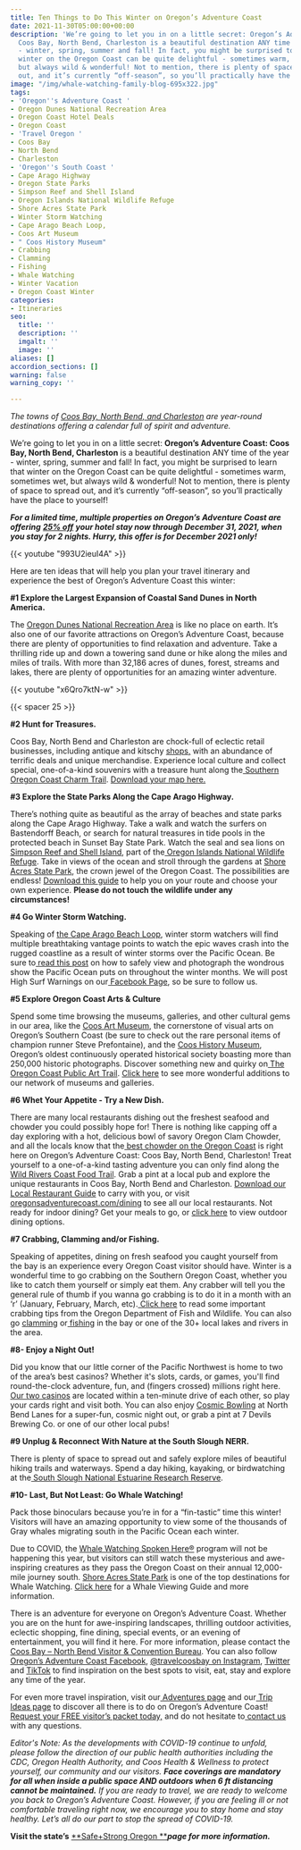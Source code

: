```yaml
---
title: Ten Things to Do This Winter on Oregon’s Adventure Coast
date: 2021-11-30T05:00:00+00:00
description: 'We’re going to let you in on a little secret: Oregon’s Adventure Coast:
  Coos Bay, North Bend, Charleston is a beautiful destination ANY time of the year
  - winter, spring, summer and fall! In fact, you might be surprised to learn that
  winter on the Oregon Coast can be quite delightful - sometimes warm, sometimes wet,
  but always wild & wonderful! Not to mention, there is plenty of space to spread
  out, and it’s currently “off-season”, so you’ll practically have the place to yourself!'
image: "/img/whale-watching-family-blog-695x322.jpg"
tags:
- 'Oregon''s Adventure Coast '
- Oregon Dunes National Recreation Area
- Oregon Coast Hotel Deals
- Oregon Coast
- 'Travel Oregon '
- Coos Bay
- North Bend
- Charleston
- 'Oregon''s South Coast '
- Cape Arago Highway
- Oregon State Parks
- Simpson Reef and Shell Island
- Oregon Islands National Wildlife Refuge
- Shore Acres State Park
- Winter Storm Watching
- Cape Arago Beach Loop,
- Coos Art Museum
- " Coos History Museum"
- Crabbing
- Clamming
- Fishing
- Whale Watching
- Winter Vacation
- Oregon Coast Winter
categories:
- Itineraries
seo:
  title: ''
  description: ''
  imgalt: ''
  image: ''
aliases: []
accordion_sections: []
warning: false
warning_copy: ''

---
```

_The towns of_ [_Coos Bay, North Bend, and Charleston_](https://www.oregonsadventurecoast.com/our-area/?utm_source=adventure-december-2021&utm_medium=mailchimp&utm_campaign=holiday-25) _are year-round destinations offering a calendar full of spirit and adventure._

We’re going to let you in on a little secret: **Oregon’s Adventure Coast: Coos Bay, North Bend, Charleston** is a beautiful destination ANY time of the year - winter, spring, summer and fall! In fact, you might be surprised to learn that winter on the Oregon Coast can be quite delightful - sometimes warm, sometimes wet, but always wild & wonderful! Not to mention, there is plenty of space to spread out, and it’s currently “off-season”, so you’ll practically have the place to yourself!

**_For a limited time, multiple properties on Oregon’s Adventure Coast are offering_** [**_25% off_**](https://www.oregonsadventurecoast.com/holiday25/) **_your hotel stay now through December 31, 2021, when you stay for 2 nights. Hurry, this offer is for December 2021 only!_**

{{< youtube "993U2ieuI4A" >}}

Here are ten ideas that will help you plan your travel itinerary and experience the best of Oregon’s Adventure Coast this winter:

**#1 Explore the Largest Expansion of Coastal Sand Dunes in North America.**

The [Oregon Dunes National Recreation Area](https://www.oregonsadventurecoast.com/tripideas/oregon-dunes-national-recreation-area/) is like no place on earth. It’s also one of our favorite attractions on Oregon’s Adventure Coast, because there are plenty of opportunities to find relaxation and adventure. Take a thrilling ride up and down a towering sand dune or hike along the miles and miles of trails. With more than 32,186 acres of dunes, forest, streams and lakes, there are plenty of opportunities for an amazing winter adventure.

{{< youtube "x6Qro7ktN-w" >}}
<br>

{{< spacer 25 >}}

**#2 Hunt for Treasures.**

Coos Bay, North Bend and Charleston are chock-full of eclectic retail businesses, including antique and kitschy [shops,](https://www.oregonsadventurecoast.com/shopping/?utm_source=adventure-december-2021&utm_medium=mailchimp&utm_campaign=holiday-25) with an abundance of terrific deals and unique merchandise. Experience local culture and collect special, one-of-a-kind souvenirs with a treasure hunt along the[ Southern Oregon Coast Charm Trail](https://www.oregonsadventurecoast.com/blog/have-a-charming-adventure-along-the-southern-oregon-coast-charm-trail/).  [Download your map here.](https://www.oregonsadventurecoast.com/img/Charm-Trail-Map.pdf)

**#3 Explore the State Parks Along the Cape Arago Highway.**

There’s nothing quite as beautiful as the array of beaches and state parks along the Cape Arago Highway. Take a walk and watch the surfers on Bastendorff Beach, or search for natural treasures in tide pools in the protected beach in Sunset Bay State Park. Watch the seal and sea lions on[ Simpson Reef and Shell Island](https://www.shareoregon.com/things-to-do/en/listings/126105-simpson-reef-and-shell-island-oregon-islands-nwr), part of the[ Oregon Islands National Wildlife Refuge](https://www.fws.gov/refuge/oregon_islands/). Take in views of the ocean and stroll through the gardens at [Shore Acres State Park](https://oregonstateparks.org/index.cfm?do=parkPage.dsp_parkPage&parkId=68), the crown jewel of the Oregon Coast. The possibilities are endless! [Download this guide](https://oregonsadventurecoast.com/img/cape-arago-loop-itinerary-2018.pdf) to help you on your route and choose your own experience. **Please do not touch the wildlife under any circumstances!**

**#4 Go Winter Storm Watching.**

Speaking of [the Cape Arago Beach Loop](https://www.oregonsadventurecoast.com/tripideas/explore-the-cape-arago-beach-loop/), winter storm watchers will find multiple breathtaking vantage points to watch the epic waves crash into the rugged coastline as a result of winter storms over the Pacific Ocean. Be sure to[ read this post](https://www.oregonsadventurecoast.com/blog/how-to-stay-safe-while-winter-storm-watching/) on how to safely view and photograph the wondrous show the Pacific Ocean puts on throughout the winter months. We will post High Surf Warnings on our[ Facebook Page](https://www.facebook.com/OregonsAdventureCoast/), so be sure to follow us.

**#5 Explore Oregon Coast Arts & Culture**

Spend some time browsing the museums, galleries, and other cultural gems in our area, like the [Coos Art Museum](http://www.coosart.org/), the cornerstone of visual arts on Oregon’s Southern Coast (be sure to check out the rare personal items of champion runner Steve Prefontaine), and the [Coos History Museum](https://cooshistory.org/), Oregon’s oldest continuously operated historical society boasting more than 250,000 historic photographs. Discover something new and quirky on[ The Oregon Coast Public Art Trail](https://www.oregonsadventurecoast.com/blog/explore-the-oregon-coast-public-art-trail/). [Click here](https://oregonsadventurecoast.com/art-history-culture/) to see more wonderful additions to our network of museums and galleries.

**#6 Whet Your Appetite - Try a New Dish.**

There are many local restaurants dishing out the freshest seafood and chowder you could possibly hope for! There is nothing like capping off a day exploring with a hot, delicious bowl of savory Oregon Clam Chowder, and all the locals know that the[ best chowder on the Oregon Coast](https://www.oregonsadventurecoast.com/blog/who-has-the-best-clam-chowder-on-oregon-s-adventure-coast/) is right here on Oregon’s Adventure Coast: Coos Bay, North Bend, Charleston! Treat yourself to a one-of-a-kind tasting adventure you can only find along the[ Wild Rivers Coast Food Trail](https://www.oregonsadventurecoast.com/blog/savor-the-flavors-along-the-wild-rivers-coast-food-trail/). Grab a pint at a local pub and explore the unique restaurants in Coos Bay, North Bend and Charleston. [Download our Local Restaurant Guide](https://www.oregonsadventurecoast.com/img/Restaurants-BOOKLET.pdf) to carry with you, or visit[ oregonsadventurecoast.com/dining](https://oregonsadventurecoast.com/dining/) to see all our local restaurants. Not ready for indoor dining? Get your meals to go, or [click here](https://www.oregonsadventurecoast.com/blog/looking-for-outdoor-dining-options-coos-bay-north-bend-charleston-have-several-from-which-to-choose/) to view outdoor dining options.

**#7 Crabbing, Clamming and/or Fishing.**

Speaking of appetites, dining on fresh seafood you caught yourself from the bay is an experience every Oregon Coast visitor should have. Winter is a wonderful time to go crabbing on the Southern Oregon Coast, whether you like to catch them yourself or simply eat them. Any crabber will tell you the general rule of thumb if you wanna go crabbing is to do it in a month with an ‘r’ (January, February, March, etc).[ Click here](https://myodfw.com/articles/how-crab) to read some important crabbing tips from the Oregon Department of Fish and Wildlife. You can also go [clamming](https://www.oregonsadventurecoast.com/clamming/) or[ fishing](https://oregonsadventurecoast.netlify.com/fishing/) in the bay or one of the 30+ local lakes and rivers in the area.

**#8- Enjoy a Night Out!**

Did you know that our little corner of the Pacific Northwest is home to two of the area’s best casinos? Whether it's slots, cards, or games, you'll find round-the-clock adventure, fun, and (fingers crossed) millions right here. [Our two casinos](https://oregonsadventurecoast.netlify.app/blog/try-your-luck-on-oregon-s-adventure-coast/) are located within a ten-minute drive of each other, so play your cards right and visit both. You can also enjoy [Cosmic Bowling](https://northbendlanes.com/cosmic-bowling/) at North Bend Lanes for a super-fun, cosmic night out, or grab a pint at 7 Devils Brewing Co. or one of our other local pubs!

**#9 Unplug & Reconnect With Nature at the South Slough NERR.**

There is plenty of space to spread out and safely explore miles of beautiful hiking trails and waterways. Spend a day hiking, kayaking, or birdwatching at the[ South Slough National Estuarine Research Reserve](https://www.oregonsadventurecoast.com/blog/ten-things-people-love-about-slough-national-estuarine-research-reserve/).

**#10- Last, But Not Least: Go Whale Watching!**

Pack those binoculars because you’re in for a “fin-tastic” time this winter! Visitors will have an amazing opportunity to view some of the thousands of Gray whales migrating south in the Pacific Ocean each winter.

Due to COVID, the [Whale Watching Spoken Here®](https://oregonstateparks.org/index.cfm?do=thingstodo.dsp_whalewatching) program will not be happening this year, but visitors can still watch these mysterious and awe-inspiring creatures as they pass the Oregon Coast on their annual 12,000-mile journey south. [Shore Acres State Park](https://thewhaletrail.org/sites/shore-acres-state-park/) is one of the top destinations for Whale Watching. [Click here](https://thewhaletrail.org/dive-deeper/whale-trail-viewing-guide/) for a Whale Viewing Guide and more information.

There is an adventure for everyone on Oregon’s Adventure Coast. Whether you are on the hunt for awe-inspiring landscapes, thrilling outdoor activities, eclectic shopping, fine dining, special events, or an evening of entertainment, you will find it here. For more information, please contact the[ Coos Bay – North Bend Visitor & Convention Bureau](https://www.oregonsadventurecoast.com/). You can also follow [Oregon’s Adventure Coast Facebook](https://www.facebook.com/OregonsAdventureCoast/), [@travelcoosbay on Instagram](https://www.instagram.com/travelcoosbay/), [Twitter](https://twitter.com/travelcoosbay?lang=en) and [TikTok](https://www.tiktok.com/@oregonsadventurecoast?lang=en) to find inspiration on the best spots to visit, eat, stay and explore any time of the year.

For even more travel inspiration, visit our[ Adventures page](https://www.oregonsadventurecoast.com/adventures) and our[ Trip Ideas page](https://www.oregonsadventurecoast.com/tripideas) to discover all there is to do on Oregon’s Adventure Coast! [Request your FREE visitor’s packet today,](https://www.oregonsadventurecoast.com/contact/#contactform) and do not hesitate to[ contact us](https://www.oregonsadventurecoast.com/contact/) with any questions.

_Editor's Note: As the developments with COVID-19 continue to unfold, please follow the direction of our public health authorities including the CDC, Oregon Health Authority, and Coos Health & Wellness to protect yourself, our community and our visitors. **Face coverings are mandatory for all when inside a public space AND outdoors when 6 ft distancing cannot be maintained.** If you are ready to travel, we are ready to welcome you back to Oregon’s Adventure Coast. However, if you are feeling ill or not comfortable traveling right now, we encourage you to stay home and stay healthy. Let’s all do our part to stop the spread of COVID-19._

**Visit the state’s** [**Safe+Strong Oregon **](https://www.safestrongoregon.org/)**_page for more information._**